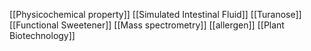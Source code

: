 [[Physicochemical property]]
[[Simulated Intestinal Fluid]]
[[Turanose]]
[[Functional Sweetener]]
[[Mass spectrometry]]
[[allergen]]
[[Plant Biotechnology]]
